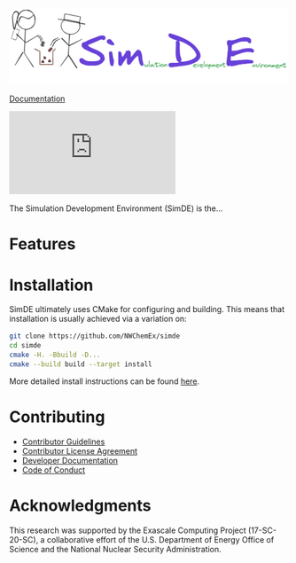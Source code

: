 <!--
  ~ Copyright 2022 NWChemEx-Project
  ~
  ~ Licensed under the Apache License, Version 2.0 (the "License");
  ~ you may not use this file except in compliance with the License.
  ~ You may obtain a copy of the License at
  ~
  ~ http://www.apache.org/licenses/LICENSE-2.0
  ~
  ~ Unless required by applicable law or agreed to in writing, software
  ~ distributed under the License is distributed on an "AS IS" BASIS,
  ~ WITHOUT WARRANTIES OR CONDITIONS OF ANY KIND, either express or implied.
  ~ See the License for the specific language governing permissions and
  ~ limitations under the License.
-->

![SimDE Logo](docs/source/assets/logo.png)

[Documentation](https://nwchemex.github.io/SimDE)

[![Citation Badge](https://api.juleskreuer.eu/citation-badge.php?doi=10.1109/MCSE.2018.2884921)](https://juleskreuer.eu/projekte/citation-badge/)

The Simulation Development Environment (SimDE) is the...

# Features

# Installation

SimDE ultimately uses CMake for configuring and building. This means that
installation is usually achieved via a variation on:

```.sh
git clone https://github.com/NWChemEx/simde
cd simde
cmake -H. -Bbuild -D...
cmake --build build --target install
```
More detailed install instructions can be found
[here](https://nwchemex.github.io/simde/install.html).

# Contributing

- [Contributor Guidelines](https://github.com/NWChemEx/.github/blob/1a883d64519f62da7c8ba2b28aabda7c6f196b2c/.github/CONTRIBUTING.md)
- [Contributor License Agreement](https://github.com/NWChemEx/.github/blob/master/.github/CONTRIBUTING.md#contributor-license-agreement-cla)
- [Developer Documentation](https://nwchemex.github.io/PluginPlay/developer/index.html)
- [Code of Conduct](https://github.com/NWChemEx/.github/blob/master/.github/CODE_OF_CONDUCT.md)

# Acknowledgments

This research was supported by the Exascale Computing Project (17-SC-20-SC), a collaborative effort of the U.S. Department of Energy Office of Science and the National Nuclear Security Administration.
